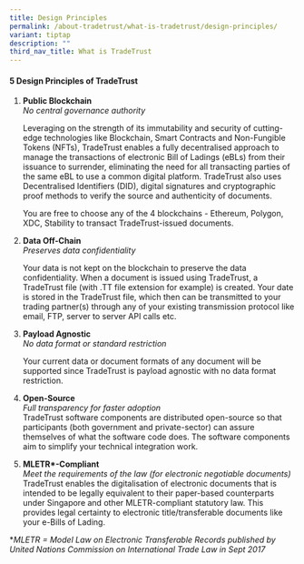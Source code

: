 ```yaml
---
title: Design Principles
permalink: /about-tradetrust/what-is-tradetrust/design-principles/
variant: tiptap
description: ""
third_nav_title: What is TradeTrust
---
```

<h4>5 Design Principles of TradeTrust</h4>
<ol data-tight="true" class="tight">
<li>
<p><strong>Public Blockchain</strong> 
<br><em>No central governance authority</em> 
<br>
</p>
<p>Leveraging on the strength of its immutability and security of cutting-edge
technologies like Blockchain, Smart Contracts and Non-Fungible Tokens (NFTs),
TradeTrust enables a fully decentralised approach to manage the transactions
of electronic Bill of Ladings (eBLs) from their issuance to surrender,
eliminating the need for all transacting parties of the same eBL to use
a common digital platform. TradeTrust also uses Decentralised Identifiers
(DID), digital signatures and cryptographic proof methods to verify the
source and authenticity of documents.</p>
<p>You are free to choose any of the 4 blockchains - Ethereum, Polygon, XDC,
Stability to transact TradeTrust-issued documents.</p>
</li>
</ol>
<p></p>
<ol start="2" data-tight="true" class="tight">
<li>
<p><strong>Data Off-Chain</strong> 
<br><em>Preserves data confidentiality</em>
</p>
<p>Your data is not kept on the blockchain to preserve the data confidentiality.
When a document is issued using TradeTrust, a TradeTrust file (with .TT
file extension for example) is created. Your date is stored in the TradeTrust
file, which then can be transmitted to your trading partner(s) through
any of your existing transmission protocol like email, FTP, server to server
API calls etc.</p>
</li>
</ol>
<p></p>
<ol start="3" data-tight="true" class="tight">
<li>
<p><strong>Payload Agnostic</strong> 
<br><em>No data format or standard restriction</em>
</p>
<p>Your current data or document formats of any document will be supported
since TradeTrust is payload agnostic with no data format restriction.</p>
</li>
</ol>
<p></p>
<ol start="4" data-tight="true" class="tight">
<li>
<p><strong>Open-Source</strong> 
<br><em>Full transparency for faster adoption</em> 
<br>TradeTrust software components are distributed open-source so that participants
(both government and private-sector) can assure themselves of what the
software code does. The software components aim to simplify your technical
integration work.</p>
</li>
</ol>
<p></p>
<ol start="5" data-tight="true" class="tight">
<li>
<p><strong>MLETR*-Compliant</strong> 
<br><em>Meet the requirements of the law (for electronic negotiable documents)</em> 
<br>TradeTrust enables the digitalisation of electronic documents that is
intended to be legally equivalent to their paper-based counterparts under
Singapore and other MLETR-compliant statutory law. This provides legal
certainty to electronic title/transferable documents like your e-Bills
of Lading.</p>
</li>
</ol>
<p></p>
<p>*<em>MLETR = Model Law on Electronic Transferable Records published by United Nations Commission on International Trade Law in Sept 2017</em>
</p>